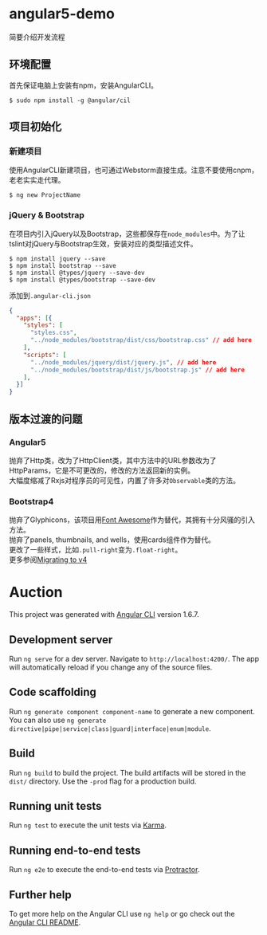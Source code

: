 # angular5-demo

简要介绍开发流程

## 环境配置

首先保证电脑上安装有npm，安装AngularCLI。

```
$ sudo npm install -g @angular/cil
```

## 项目初始化

### 新建项目

使用AngularCLI新建项目，也可通过Webstorm直接生成。注意不要使用cnpm，老老实实走代理。

```
$ ng new ProjectName
```

### jQuery & Bootstrap

在项目内引入jQuery以及Bootstrap，这些都保存在`node_modules`中。为了让tslint对jQuery与Bootstrap生效，安装对应的类型描述文件。

```
$ npm install jquery --save
$ npm install bootstrap --save
$ npm install @types/jquery --save-dev
$ npm install @types/bootstrap --save-dev
```

添加到`.angular-cli.json`

```json
{
  "apps": [{
    "styles": [
      "styles.css",
      "../node_modules/bootstrap/dist/css/bootstrap.css" // add here
    ],
    "scripts": [
      "../node_modules/jquery/dist/jquery.js", // add here
      "../node_modules/bootstrap/dist/js/bootstrap.js" // add here
    ],
  }]
}
```

## 版本过渡的问题

### Angular5

抛弃了Http类，改为了HttpClient类，其中方法中的URL参数改为了HttpParams，它是不可更改的，修改的方法返回新的实例。\
大幅度缩减了Rxjs对程序员的可见性，内置了许多对`Observable`类的方法。

### Bootstrap4

抛弃了Glyphicons，该项目用[Font Awesome](https://fontawesome.com/)作为替代，其拥有十分风骚的引入方法。\
抛弃了panels, thumbnails, and wells，使用cards组件作为替代。\
更改了一些样式，比如`.pull-right`变为`.float-right`。\
更多参阅[Migrating to v4](http://getbootstrap.com/docs/4.0/migration/)

# Auction

This project was generated with [Angular CLI](https://github.com/angular/angular-cli) version 1.6.7.

## Development server

Run `ng serve` for a dev server. Navigate to `http://localhost:4200/`. The app will automatically reload if you change any of the source files.

## Code scaffolding

Run `ng generate component component-name` to generate a new component. You can also use `ng generate directive|pipe|service|class|guard|interface|enum|module`.

## Build

Run `ng build` to build the project. The build artifacts will be stored in the `dist/` directory. Use the `-prod` flag for a production build.

## Running unit tests

Run `ng test` to execute the unit tests via [Karma](https://karma-runner.github.io).

## Running end-to-end tests

Run `ng e2e` to execute the end-to-end tests via [Protractor](http://www.protractortest.org/).

## Further help

To get more help on the Angular CLI use `ng help` or go check out the [Angular CLI README](https://github.com/angular/angular-cli/blob/master/README.md).
